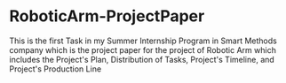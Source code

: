 # RoboticArm-ProjectPaper
 This is the first Task in my Summer Internship Program in Smart Methods company which is the project paper for the project of Robotic Arm which includes the Project's Plan, Distribution of Tasks,  Project's Timeline, and Project's Production Line

